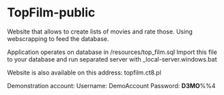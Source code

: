 # TopFilm-public
Website that allows to create lists of movies and rate those. Using webscrapping to feed the database.

Application operates on database in /resources/top_film.sql
Import this file to your database and run separated server with _local-server.windows.bat

Website is also available on this address: topfilm.ct8.pl

Demonstration account:
Username: DemoAccount
Password: __D3MO__%%4
